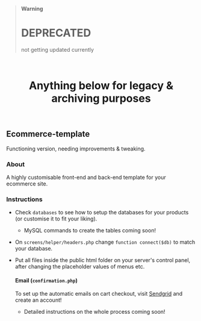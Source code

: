 > **Warning**
> # DEPRECATED
> not getting updated currently

<br>

<h1 align="center">Anything below for legacy & archiving purposes</h1>

<br>

## Ecommerce-template

Functioning version, needing improvements & tweaking.

### About

A highly customisable front-end and back-end template for your ecommerce site.

### Instructions

- Check `databases` to see how to setup the databases for your products (or customise it to fit your liking).
  - MySQL commands to create the tables coming soon!
- On `screens/helper/headers.php` change `function connect($db)` to match your database.
- Put all files inside the public html folder on your server's control panel, after changing the placeholder values of menus etc.

  #### Email (`confirmation.php`)

  To set up the automatic emails on cart checkout, visit [Sendgrid](https://sendgrid.com/) and create an account!
  - Detailed instructions on the whole process coming soon!  
